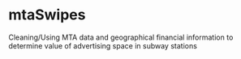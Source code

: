 # mtaSwipes
Cleaning/Using MTA data and geographical financial information to determine value of advertising space in subway stations
